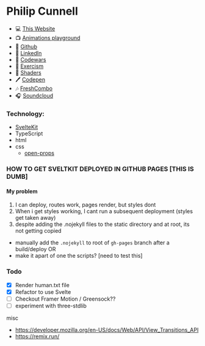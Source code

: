 # Philip Cunnell

- 💻 [This Website](philcunnell.dev)
- 📺 [Animations playground](animations.philcunnell.dev)
- 👾 [Github](github.com/cunnellp5)
- 📄 [LinkedIn](www.linkedin.com/in/philip-cunnell/)
- 🥷 [Codewars](www.codewars.com/users/cunnellp5)
- 👹 [Exercism](exercism.org/profiles/cunnellp5)
- 👾 [Shaders](www.shadertoy.com/user/pcunnell)
- 🖊️ [Codepen](codepen.io/philipcunnell)
- 🎶 [FreshCombo](freshcombomusic.com/)
- 🎧 [Soundcloud](soundcloud.com/freshcombo)

### Technology:

- [SvelteKit](https://kit.svelte.dev/)
- TypeScript
- html
- css
  - [open-props](https://open-props.style/)

### HOW TO GET SVELTKIT DEPLOYED IN GITHUB PAGES [THIS IS DUMB]

#### My problem

1. I can deploy, routes work, pages render, but styles dont
2. When i get styles working, I cant run a subsequent deployment (styles get taken away)
3. despite adding the .nojekyll files to the static directory and at root, its not getting copied

- manually add the `.nojekyll` to root of `gh-pages` branch after a build/deploy
  OR
- make it apart of one the scripts? [need to test this]

### Todo

- [x] Render human.txt file
- [x] Refactor to use Svelte
- [ ] Checkout Framer Motion / Greensock??
- [ ] experiment with three-stdlib

misc

- https://developer.mozilla.org/en-US/docs/Web/API/View_Transitions_API
- https://remix.run/
